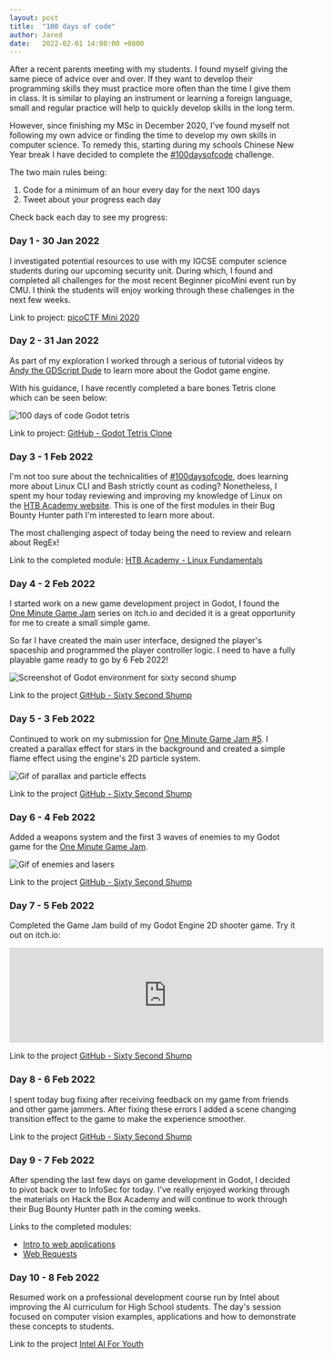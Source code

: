 ```yaml
---
layout: post
title:  "100 days of code"
author: Jared
date:   2022-02-01 14:00:00 +0800
---
```


After a recent parents meeting with my students. I found myself giving the same piece of advice over and over. If they want to develop their programming skills they must practice more often than the time I give them in class. It is similar to playing an instrument or learning a foreign language, small and regular practice will help to quickly develop skills in the long term.

However, since finishing my MSc in December 2020, I've found myself not following my own advice or finding the time to develop my own skills in computer science. To remedy this, starting during my schools Chinese New Year break I have decided to complete the [#100daysofcode](https://www.100daysofcode.com/) challenge.

The two main rules being:

1. Code for a minimum of an hour every day for the next 100 days
2. Tweet about your progress each day

Check back each day to see my progress:

### Day 1 - 30 Jan 2022

I investigated potential resources to use with my IGCSE computer science students during our upcoming security unit. During which, I found and completed all challenges for the most recent Beginner picoMini event run by CMU. I think the students will enjoy working through these challenges in the next few weeks.

Link to project: [picoCTF Mini 2020](https://play.picoctf.org/events/69)

### Day 2 - 31 Jan 2022

As part of my exploration I worked through a serious of tutorial videos by [Andy the GDScript Dude](https://gdscript.com/) to learn more about the Godot game engine.

With his guidance, I have recently completed a bare bones Tetris clone which can be seen below:

![100 days of code Godot tetris](/assets/blog/100doc-tetris.png)

Link to project: [GitHub - Godot Tetris Clone](https://github.com/jazibobs/godot-tetris)

### Day 3 - 1 Feb 2022

I'm not too sure about the technicalities of [#100daysofcode](https://twitter.com/hashtag/100DaysOfCode), does learning more about Linux CLI and Bash strictly count as coding? Nonetheless, I spent my hour today reviewing and improving my knowledge of Linux on the [HTB Academy website](https://academy.hackthebox.com). This is one of the first modules in their Bug Bounty Hunter path I'm interested to learn more about.

The most challenging aspect of today being the need to review and relearn about RegEx!

Link to the completed module: [HTB Academy - Linux Fundamentals](https://academy.hackthebox.com/achievement/406696/18)

### Day 4 - 2 Feb 2022

I started work on a new game development project in Godot, I found the [One Minute Game Jam](https://itch.io/jam/one-minute-game-jam-5) series on itch.io and decided it is a great opportunity for me to create a small simple game.

So far I have created the main user interface, designed the player's spaceship and programmed the player controller logic. I need to have a fully playable game ready to go by 6 Feb 2022!

![Screenshot of Godot environment for sixty second shump](/assets/blog/100doc-shump1.png)

Link to the project [GitHub - Sixty Second Shump](https://github.com/jazibobs/sixty-second-shump/)

### Day 5 - 3 Feb 2022

Continued to work on my submission for [One Minute Game Jam #5](https://itch.io/jam/one-minute-game-jam-5). I created a parallax effect for stars in the background and created a simple flame effect using the engine's 2D particle system.

![Gif of parallax and particle effects](/assets/blog/100doc-particle-and-parallax.gif)


Link to the project [GitHub - Sixty Second Shump](https://github.com/jazibobs/sixty-second-shump/)

### Day 6 - 4 Feb 2022

Added a weapons system and the first 3 waves of enemies to my Godot game for the [One Minute Game Jam](https://itch.io/jam/one-minute-game-jam-5).

![Gif of enemies and lasers](/assets/blog/100doc-enemies-and-lasers.gif)

Link to the project [GitHub - Sixty Second Shump](https://github.com/jazibobs/sixty-second-shump/)

### Day 7 - 5 Feb 2022

Completed the Game Jam build of my Godot Engine 2D shooter game. Try it out on itch.io:

<iframe src="https://itch.io/embed/1382118?linkback=true&amp;bg_color=ffffff&amp;fg_color=231123&amp;link_color=82204A&amp;border_color=EFF7FF" width="552" height="167" frameborder="0"><a href="https://jazibobs.itch.io/sixty-second-shump">Sixty Second Shump by jazibobs</a></iframe>

Link to the project [GitHub - Sixty Second Shump](https://github.com/jazibobs/sixty-second-shump/)

### Day 8 - 6 Feb 2022

I spent today bug fixing after receiving feedback on my game from friends and other game jammers. After fixing these errors I added a scene changing transition effect to the game to make the experience smoother.

Link to the project [GitHub - Sixty Second Shump](https://github.com/jazibobs/sixty-second-shump/)

### Day 9 - 7 Feb 2022

After spending the last few days on game development in Godot, I decided to pivot back over to InfoSec for today. I've really enjoyed working through the materials on Hack the Box Academy and will continue to work through their Bug Bounty Hunter path in the coming weeks.

Links to the completed modules:
- [Intro to web applications](https://academy.hackthebox.com/achievement/406696/75)
- [Web Requests](https://academy.hackthebox.com/achievement/406696/35)

### Day 10 - 8 Feb 2022
Resumed work on a professional development course run by Intel about improving the AI curriculum for High School students. The day's session focused on computer vision examples, applications and how to demonstrate these concepts to students.

Link to the project [Intel AI For Youth](https://www.intel.com/content/www/us/en/corporate/artificial-intelligence/ai-for-youth.html)